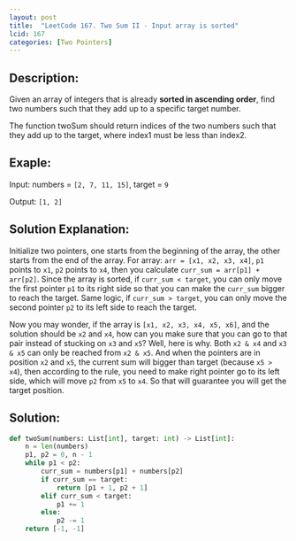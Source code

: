 ```yaml
---
layout: post
title:  "LeetCode 167. Two Sum II - Input array is sorted"
lcid: 167
categories: [Two Pointers]
---
```

## Description: 
Given an array of integers that is already **sorted in ascending order**, find two numbers such that they add up to a specific target number.

The function twoSum should return indices of the two numbers such that they add up to the target, where index1 must be less than index2.

## Exaple:
Input: numbers = `[2, 7, 11, 15]`, target = `9`

Output: `[1, 2]`

## Solution Explanation:
Initialize two pointers, one starts from the beginning of the array, the other starts from the end of the array. For array: `arr = [x1, x2, x3, x4]`, `p1` points to `x1`, `p2` points to `x4`, then you calculate `curr_sum = arr[p1] + arr[p2]`. Since the array is sorted, if `curr_sum < target`, you can only move the first pointer `p1` to its right side so that you can make the `curr_sum` bigger to reach the target. Same logic, if `curr_sum > target`, you can only move the second pointer `p2` to its left side to reach the target.

Now you may wonder, if the array is `[x1, x2, x3, x4, x5, x6]`, and the solution should be `x2` and `x4`, how can you make sure that you can go to that pair instead of stucking on `x3` and `x5`? Well, here is why. Both `x2 & x4` and `x3 & x5` can only be reached from `x2 & x5`. And when the pointers are in position `x2` and `x5`, the current sum will bigger than target (because `x5 > x4`), then according to the rule, you need to make right pointer go to its left side, which will move `p2` from `x5` to `x4`. So that will guarantee you will get the target position.

## Solution:
```python
def twoSum(numbers: List[int], target: int) -> List[int]:
    n = len(numbers)
    p1, p2 = 0, n - 1
    while p1 < p2:
        curr_sum = numbers[p1] + numbers[p2]
        if curr_sum == target:
            return [p1 + 1, p2 + 1]
        elif curr_sum < target:
            p1 += 1
        else:
            p2 -= 1
    return [-1, -1]
```
